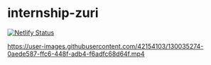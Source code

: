 # internship-zuri
[![Netlify Status](https://api.netlify.com/api/v1/badges/533edb26-06fe-40b5-a36d-d7b2184e7f8c/deploy-status)](https://app.netlify.com/sites/cyph3resume/deploys)


https://user-images.githubusercontent.com/42154103/130035274-0aede587-ffc6-448f-adb4-f6adfc68d64f.mp4





